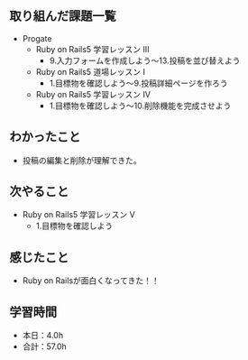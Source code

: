 ## 取り組んだ課題一覧
- Progate
  - Ruby on Rails5 学習レッスン Ⅲ
    - 9.入力フォームを作成しよう〜13.投稿を並び替えよう
  - Ruby on Rails5 道場レッスン Ⅰ
    - 1.目標物を確認しよう〜9.投稿詳細ページを作ろう
  - Ruby on Rails5 学習レッスン Ⅳ
    - 1.目標物を確認しよう〜10.削除機能を完成させよう
## わかったこと
- 投稿の編集と削除が理解できた。
## 次やること
- Ruby on Rails5 学習レッスン Ⅴ
  - 1.目標物を確認しよう
## 感じたこと
- Ruby on Railsが面白くなってきた！！
## 学習時間
- 本日：4.0h
- 合計：57.0h
